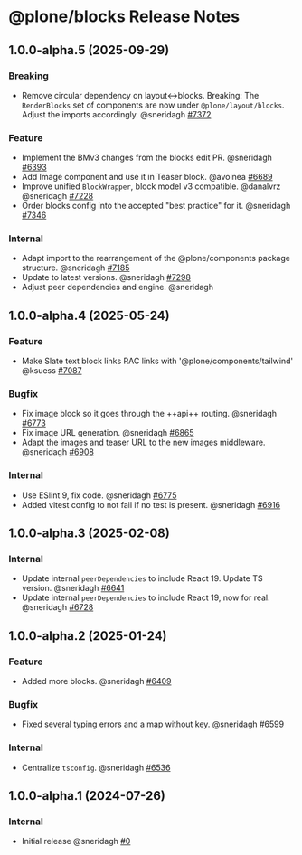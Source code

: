 # @plone/blocks Release Notes

<!-- You should *NOT* be adding new change log entries to this file.
     You should create a file in the news directory instead.
     For helpful instructions, please see:
     https://6.docs.plone.org/volto/contributing/index.html
-->

<!-- towncrier release notes start -->

## 1.0.0-alpha.5 (2025-09-29)

### Breaking

- Remove circular dependency on layout<->blocks.
  Breaking: The `RenderBlocks` set of components are now under `@plone/layout/blocks`.
  Adjust the imports accordingly. @sneridagh [#7372](https://github.com/plone/volto/pull/7372)

### Feature

- Implement the BMv3 changes from the blocks edit PR. @sneridagh [#6393](https://github.com/plone/volto/pull/6393)
- Add Image component and use it in Teaser block. @avoinea [#6689](https://github.com/plone/volto/pull/6689)
- Improve unified `BlockWrapper`, block model v3 compatible. @danalvrz @sneridagh [#7228](https://github.com/plone/volto/pull/7228)
- Order blocks config into the accepted "best practice" for it. @sneridagh [#7346](https://github.com/plone/volto/pull/7346)

### Internal

- Adapt import to the rearrangement of the @plone/components package structure. @sneridagh [#7185](https://github.com/plone/volto/pull/7185)
- Update to latest versions. @sneridagh [#7298](https://github.com/plone/volto/pull/7298)
- Adjust peer dependencies and engine. @sneridagh

## 1.0.0-alpha.4 (2025-05-24)

### Feature

- Make Slate text block links RAC links with '@plone/components/tailwind' @ksuess [#7087](https://github.com/plone/volto/pull/7087)

### Bugfix

- Fix image block so it goes through the ++api++ routing. @sneridagh [#6773](https://github.com/plone/volto/pull/6773)
- Fix image URL generation. @sneridagh [#6865](https://github.com/plone/volto/pull/6865)
- Adapt the images and teaser URL to the new images middleware. @sneridagh [#6908](https://github.com/plone/volto/pull/6908)

### Internal

- Use ESlint 9, fix code. @sneridagh [#6775](https://github.com/plone/volto/pull/6775)
- Added vitest config to not fail if no test is present. @sneridagh [#6916](https://github.com/plone/volto/pull/6916)

## 1.0.0-alpha.3 (2025-02-08)

### Internal

- Update internal `peerDependencies` to include React 19.
  Update TS version. @sneridagh [#6641](https://github.com/plone/volto/pull/6641)
- Update internal `peerDependencies` to include React 19, now for real. @sneridagh [#6728](https://github.com/plone/volto/pull/6728)

## 1.0.0-alpha.2 (2025-01-24)

### Feature

- Added more blocks. @sneridagh [#6409](https://github.com/plone/volto/pull/6409)

### Bugfix

- Fixed several typing errors and a map without key. @sneridagh [#6599](https://github.com/plone/volto/pull/6599)

### Internal

- Centralize `tsconfig`. @sneridagh [#6536](https://github.com/plone/volto/pull/6536)

## 1.0.0-alpha.1 (2024-07-26)

### Internal

- Initial release @sneridagh [#0](https://github.com/plone/volto/pull/0)
